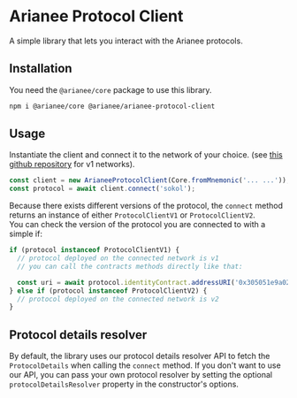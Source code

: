 # Arianee Protocol Client

A simple library that lets you interact with the Arianee protocols.

## Installation

You need the `@arianee/core` package to use this library.

```bash
npm i @arianee/core @arianee/arianee-protocol-client
```

## Usage

Instantiate the client and connect it to the network of your choice. (see [this github repository](https://github.com/Arianee/conventions/tree/main/public/contractAddresses) for v1 networks).

```typescript
const client = new ArianeeProtocolClient(Core.fromMnemonic('... ...'));
const protocol = await client.connect('sokol');
```

Because there exists different versions of the protocol, the `connect` method returns an instance of either `ProtocolClientV1` or `ProtocolClientV2`. \
You can check the version of the protocol you are connected to with a simple if:

```typescript
if (protocol instanceof ProtocolClientV1) {
  // protocol deployed on the connected network is v1
  // you can call the contracts methods directly like that:

  const uri = await protocol.identityContract.addressURI('0x305051e9a023fe881EE21cA43fd90c460B427Caa');
} else if (protocol instanceof ProtocolClientV2) {
  // protocol deployed on the connected network is v2
}
```

## Protocol details resolver

By default, the library uses our protocol details resolver API to fetch the `ProtocolDetails` when calling the `connect` method. If you don't want to use our API, you can pass your own protocol resolver by setting the optional `protocolDetailsResolver` property in the constructor's options.
